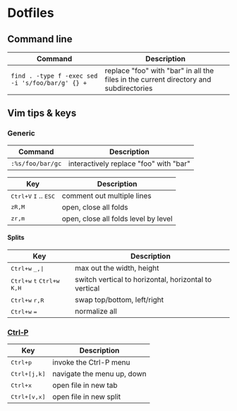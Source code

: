 Dotfiles
========

## Command line

Command | Description
--- | ---
`find . -type f -exec sed -i 's/foo/bar/g' {} +` | replace "foo" with "bar" in all the files in the current directory and subdirectories

## Vim tips & keys

### Generic
 
Command | Description
--- | ---
`:%s/foo/bar/gc` | interactively replace "foo" with "bar"

Key | Description
--- | ---
<kbd>Ctrl+V</kbd> <kbd>I</kbd> .. <kbd>ESC</kbd> | comment out multiple lines
<kbd>z</kbd><kbd>R,M</kbd> | open, close all folds
<kbd>z</kbd><kbd>r,m</kbd> | open, close all folds level by level

#### Splits

Key | Description
--- | ---
<kbd>Ctrl+w</kbd> <kbd>_,\|</kbd> | max out the width, height
<kbd>Ctrl+w</kbd> <kbd>t</kbd> <kbd>Ctrl+w</kbd> <kbd>K,H</kbd> | switch vertical to horizontal, horizontal to vertical
<kbd>Ctrl+w</kbd> <kbd>r,R</kbd> | swap top/bottom, left/right
<kbd>Ctrl+w</kbd> <kbd>=</kbd> | normalize all

### [Ctrl-P](https://github.com/ctrlpvim/ctrlp.vim)

Key | Description
--- | ---
<kbd>Ctrl+p</kbd> | invoke the Ctrl-P menu
<kbd>Ctrl+[j,k]</kbd> | navigate the menu up, down
<kbd>Ctrl+x</kbd> | open file in new tab
<kbd>Ctrl+[v,x]</kbd> | open file in new split
